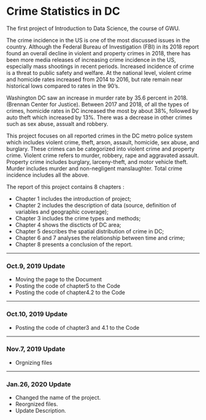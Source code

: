 # Crime Statistics in DC 
The first project of Introduction to Data Science, the course of GWU.

The crime incidence in the US is one of the most discussed issues in the country. Although the Federal Bureau of Investigation (FBI) in its 2018 report found an overall decline in violent and property crimes in 2018, there has been more media releases of increasing crime incidence in the US, especially mass shootings in recent periods. Increased incidence of crime is a threat to public safety and welfare. At the national level, violent crime and homicide rates increased from 2014 to 2016, but rate remain near historical lows compared to rates in the 90’s. 

Washington DC saw an increase in murder rate by 35.6 percent in 2018. (Brennan Center for Justice). Between 2017 and 2018, of all the types of crimes, homicide rates in DC increased the most by about 38%, followed by auto theft which increased by 13%. There was a decrease in other crimes such as sex abuse, assualt and robbery.

This project focuses on all reported crimes in the DC metro police system which includes violent crime, theft, arson, assault, homicide, sex abuse, and burglary. These crimes can be categorized into violent crime and property crime. Violent crime refers to murder, robbery, rape and aggravated assault. Property crime includes burglary, larceny-theft, and motor vehicle theft. Murder includes murder and non-negligent manslaughter. Total crime incidence includes all the above. 

The report of this project contains 8 chapters :

* Chapter 1 includes the introduction of project;
* Chapter 2 includes the description of data (source, definition of variables and geographic coverage);
* Chapter 3 includes the crime types and methods;
* Chapter 4 shows the discticts of DC area;
* Chapter 5 describes the spatial distribution of crime in DC;
* Chapter 6 and 7 analyses the relationship between time and crime;
* Chapter 8 presents a conclusion of the report.

---
### Oct.9, 2019 Update

* Moving the page to the Document
* Posting the code of chapter5 to the Code
* Posting the code of chapter4.2 to the Code

---
### Oct.10, 2019 Update

* Posting the code of chapter3 and 4.1 to the Code

---
### Nov.7, 2019 Update

* Orgnizing files

---

### Jan.26, 2020 Update

* Changed the name of the project.
* Reorgnized files.
* Update Description.
